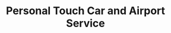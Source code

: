 ---
title: "Personal Touch Car and Airport Service"
url: /cortlandt-manor/personal-touch-car-and-airport-service/
shop: shop
---